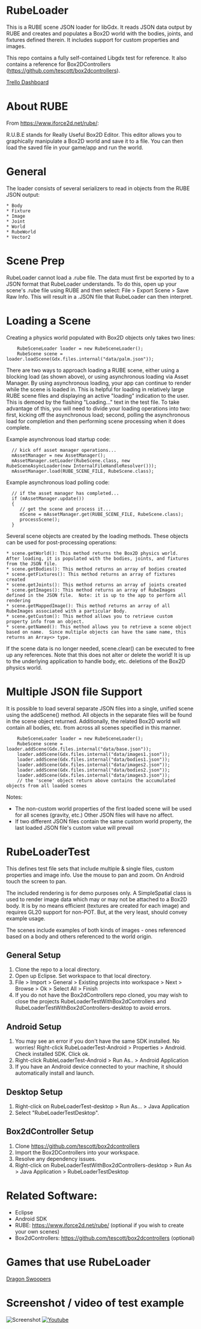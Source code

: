 RubeLoader
==========
This is a RUBE scene JSON loader for libGdx.  It reads JSON data output by RUBE and creates and populates
a Box2D world with the bodies, joints, and fixtures defined therein.  It includes support for custom properties
and images.   

This repo contains a fully self-contained Libgdx test for reference.  It also contains a reference
for Box2DControllers (https://github.com/tescott/box2dcontrollers).

[Trello Dashboard](https://trello.com/b/JSYQjGY6/rubeloader)

About RUBE
==========
From https://www.iforce2d.net/rube/:

R.U.B.E stands for Really Useful Box2D Editor. This editor allows you to graphically manipulate 
a Box2D world and save it to a file. You can then load the saved file in your game/app and run the world.

General
=======
The loader consists of several serializers to read in objects from the RUBE JSON output:

	* Body
	* Fixture
	* Image
	* Joint
	* World
	* RubeWorld
	* Vector2

Scene Prep
==========
RubeLoader cannot load a .rube file.  The data must first be exported by to a JSON format that RubeLoader understands.  To do this, open up your scene's .rube file using
RUBE and then select: File > Export Scene > Save Raw Info.  This will result in a .JSON file that RubeLoader can then interpret.

Loading a Scene
===============
Creating a physics world populated with Box2D objects only takes two lines:

		RubeSceneLoader loader = new RubeSceneLoader();
		RubeScene scene = loader.loadScene(Gdx.files.internal("data/palm.json"));
		
There are two ways to approach loading a RUBE scene, either using a blocking load (as shown above), or using asynchronous loading via Asset Manager.  By using
asynchronous loading, your app can continue to render while the scene is loaded in.  This is helpful for loading in relatively large RUBE scene files and
displaying an active "loading" indication to the user.  This is demoed by the flashing "Loading..." text in the test file.  To take advantage of this, you 
will need to divide your loading operations into two: first, kicking off the asynchronous load; second, polling the asynchronous load for completion and
then performing scene processing when it does complete.  

Example asynchronous load startup code:

	  // kick off asset manager operations...
      mAssetManager = new AssetManager();
      mAssetManager.setLoader(RubeScene.class, new RubeSceneAsyncLoader(new InternalFileHandleResolver()));
      mAssetManager.load(RUBE_SCENE_FILE, RubeScene.class);
         
Example asynchronous load polling code:

      // if the asset manager has completed...
      if (mAssetManager.update())
      {
         // get the scene and process it...
         mScene = mAssetManager.get(RUBE_SCENE_FILE, RubeScene.class);
         processScene();
      }

Several scene objects are created by the loading methods.  These objects can be used for post-processing operations:

	* scene.getWorld(): This method returns the Box2D physics world.  After loading, it is populated with the bodies, joints, and fixtures from the JSON file.
	* scene.getBodies(): This method returns an array of bodies created
	* scene.getFixtures(): This method returns an array of fixtures created
	* scene.getJoints(): This method returns an array of joints created
	* scene.getImages(): This method returns an array of RubeImages defined in the JSON file.  Note: it is up to the app to perform all rendering
	* scene.getMappedImage(): This method returns an array of all RubeImages associated with a particular Body.
	* scene.getCustom(): This method allows you to retrieve custom property info from an object.
	* scene.getNamed(): This method allows you to retrieve a scene object based on name.  Since multiple objects can have the same name, this returns an Array<> type.
	
If the scene data is no longer needed, scene.clear() can be executed to free up any references.  Note that this does not alter or delete the world!  It is up
to the underlying application to handle body, etc. deletions of the Box2D physics world.

Multiple JSON file Support
==========================
It is possible to load several separate JSON files into a single, unified scene using the addScene() method.  All objects in the separate files will be found
in the scene object returned.  Additionally, the related Box2D world will contain all bodies, etc. from across all scenes specified in this manner. 

		RubeSceneLoader loader = new RubeSceneLoader();
		RubeScene scene = loader.addScene(Gdx.files.internal("data/base.json"));
		loader.addScene(Gdx.files.internal("data/images1.json"));
		loader.addScene(Gdx.files.internal("data/bodies1.json"));
		loader.addScene(Gdx.files.internal("data/images2.json"));
		loader.addScene(Gdx.files.internal("data/bodies2.json"));
		loader.addScene(Gdx.files.internal("data/images3.json"));
		// the 'scene' object return above contains the accumulated objects from all loaded scenes

Notes:
- The non-custom world properties of the first loaded scene will be used for all scenes (gravity, etc.)  Other JSON files will have no affect.
- If two different JSON files contain the same custom world property, the last loaded JSON file's custom value will prevail

RubeLoaderTest
==============
This defines test file sets that include multiple & single files, custom properties and image info.  Use the mouse to pan and zoom.  On Android touch the screen to pan.

The included rendering is for demo purposes only.  A SimpleSpatial class is used to render image data which may or may not be attached to a Box2D body.
It is by no means efficient (textures are created for each image) and requires GL20 support for non-POT.  But, at the very least, should convey
example usage.

The scenes include examples of both kinds of images - ones referenced based on a body and others referenced to the world origin. 

General Setup
-------------
1. Clone the repo to a local directory.
2. Open up Eclipse.  Set workspace to that local directory.
3. File > Import > General > Existing projects into workspace > Next > Browse > Ok > Select All > Finish
4. If you do not have the Box2dControllers repo cloned, you may wish to close the projects RubeLoaderTestWithBox2dControllers and RubeLoaderTestWithBox2dControllers-desktop to avoid errors.

Android Setup
-------------
1. You may see an error if you don't have the same SDK installed.  No worries!  Right-click RubeLoaderTest-Android > Properties > Android.  Check installed SDK.  Click ok.
2. Right-click RubleLoaderTest-Android > Run As.. > Android Application
3. If you have an Android device connected to your machine, it should automatically install and launch.

Desktop Setup
-------------
1. Right-click on RubeLoaderTest-desktop > Run As... > Java Application
2. Select "RubeLoaderTestDesktop". 

Box2dController Setup
---------------------
1. Clone https://github.com/tescott/box2dcontrollers
2. Import the Box2DControllers into your workspace.
3. Resolve any dependency issues.
4. Right-click on RubeLoaderTestWithBox2dControllers-desktop > Run As > Java Application > RubeLoaderTestDesktop

Related Software:
==================
- Eclipse
- Android SDK
- RUBE: https://www.iforce2d.net/rube/ (optional if you wish to create your own scenes)
- Box2dControllers: https://github.com/tescott/box2dcontrollers (optional)

Games that use RubeLoader
=========================
[Dragon Swoopers](https://play.google.com/store/apps/details?id=com.gushikustudios.baublebird "Dragon Swoopers on Google Play")

Screenshot / video of test example
==================================
![Screenshot](https://raw.github.com/tescott/RubeLoader/master/screenshot.png)
[![Youtube](https://raw.github.com/tescott/RubeLoader/master/youtubescreenshot.png)](http://youtu.be/hgo7Pxtcoyk)
